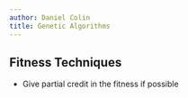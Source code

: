 ```yaml
---
author: Daniel Colin
title: Genetic Algorithms
---
```


## Fitness Techniques

- Give partial credit in the fitness if possible
